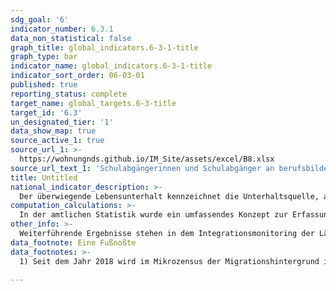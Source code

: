 ```yaml
---
sdg_goal: '6'
indicator_number: 6.3.1
data_non_statistical: false
graph_title: global_indicators.6-3-1-title
graph_type: bar
indicator_name: global_indicators.6-3-1-title
indicator_sort_order: 06-03-01
published: true
reporting_status: complete
target_name: global_targets.6-3-title
target_id: '6.3'
un_designated_tier: '1'
data_show_map: true
source_active_1: true
source_url_1: >-
  https://wohnungnds.github.io/IM_Site/assets/excel/B8.xlsx
source_url_text_1: 'Schulabgängerinnen und Schulabgänger an berufsbildenden Schulen nach Schulart und Schulabschluss'
title: Untitled
national_indicator_description: >-
  Der überwiegende Lebensunterhalt kennzeichnet die Unterhaltsquelle, aus welcher hauptsächlich die Mittel für den Lebensunterhalt bezogen werden. Bei mehreren Unterhaltsquellen wird auf die wesentliche abgestellt. Im Mikrozensus werden diese Angaben durch eine Selbsteinstufung der Befragten ermittelt. Der Indikator zeigt an, aus welchen Quellen der Lebensunterhalt überwiegend bestritten wird. Von besonderer Bedeutung sind hier Erwerbstätigkeit und öffentliche Transferzahlungen. Ein Rückgang des Anteils der Personen mit Migrationshintergrund, die von öffentlichen Transferzahlungen abhängig sind, und ein Ansteigen des Anteils derer, die ihren Lebensunterhalt selbst zu finanzieren in der Lage sind, zeigen einen Fortschritt beim Integrationsprozess an.
computation_calculations: >-
  In der amtlichen Statistik wurde ein umfassendes Konzept zur Erfassung des Migrationshintergrundes erstmals mit dem Mikrozensus 2005 eingeführt. Dazu wurde zusätzlich eine Reihe von Fragen zur Migration aufgenommen, aus denen der Migrationshintergrund abgeleitet wird. Eine vollständige Übertragung auf andere Statistiken außerhalb des Mikrozensus ist aufgrund der Komplexität der Definition nicht möglich. Zur Bestimmung des Migrationshintergrundes wird (1.) nur die Zuwanderung auf das Gebiet der heutigen Bundesrepublik ab 1950 berücksichtigt, um den Großteil der Zuwanderung durch kriegsbedingte Vertreibung nicht einzubeziehen. Zudem werden (2.) auch die Nachkommen der Zugewanderten berücksichtigt, die bereits in der Bundesrepublik geboren wurden und (3.) wird für alle Ausländerinnen und Ausländer sowie für alle Eingebürgerten ein Migrationshintergrund unterstellt. In diesem Bericht wird für die dargestellten Jahre vor 2017 der Migrationshintergrund im engeren Sinne verwendet:Von den Deutschen mit Migrationshintergrund, die seit Geburt Deutsche sind, werden nur jene hinzugezählt, die mit ihren Eltern oder einem Elternteil im selben Haushalt leben. Nur dann liegt die für die Zuordnung entscheidende Elterninformation vor. Für alle Jahre nach 2016 wird der Migrationshintergrund im weiteren Sinne dargestellt:Der Migrationshintergrund im weiteren Sinne kann anhand der Zusatzfragen zum Migrationsstatus der nicht im Haushalt lebenden Eltern ab 2005 in vierjährigem Rhythmus und ab dem Jahr 2017 jährlich dargestellt werden. Die Statistik wird auf Ebene der Landkreise und kreisfreien Städte sowie für die Großstädte Hannover und Göttingen ausgewiesen. Einige kleinere Regionaleinheiten wurden aus stichprobentheoretischen Gründen zusammengefasst:Uelzen und Lüchow-Dannenberg, Emden und Leer sowie Friesland und Wittmund. Im Vergleich zu früheren Veröffentlichungen kann es hier zu Abweichungen kommen, die nicht zwangsläufig auf einen absoluten Bevölkerungsrückgang zurückzuführen sind, sondern auch aufgrund eines statistischen Effektes entstehen können.
other_info: >-
  Weiterführende Ergebnisse stehen in dem Integrationsmonitoring der Länder unter http://www.integrationsmonitoring-laender.de/ zu Verfügung
data_footnote: Eine Fußnoßte
data_footnotes: >-
  1) Seit dem Jahr 2018 wird im Mikrozensus der Migrationshintergrund im weiteren Sinne jährlich berichtet. Die in der Tabelle ab dem Jahr 2018 abgebildeten Daten zum Migrationshintergrund entsprechen dem Migrationshintergrund im weiteren Sinne, bis 2017 wird der Migrationshintergrund im engeren Sinne abgebildet. Die Vergleichbarkeit ist dadurch eingeschränkt.<br>2) Einschl. Grundsicherung im Alter und bei Erwerbsminderung und andere Hilfen in besonderen Lebenslagen.

---
```

